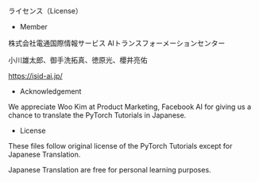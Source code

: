 ライセンス（License）

- Member

株式会社電通国際情報サービス AIトランスフォーメーションセンター

小川雄太郎、御手洗拓真、徳原光、櫻井亮佑

https://isid-ai.jp/



- Acknowledgement

We appreciate Woo Kim at Product Marketing, Facebook AI for giving us a chance to translate the PyTorch Tutorials in Japanese. 



- License

These files follow original license of the PyTorch Tutorials except for Japanese Translation.

Japanese Translation are free for personal learning purposes.
